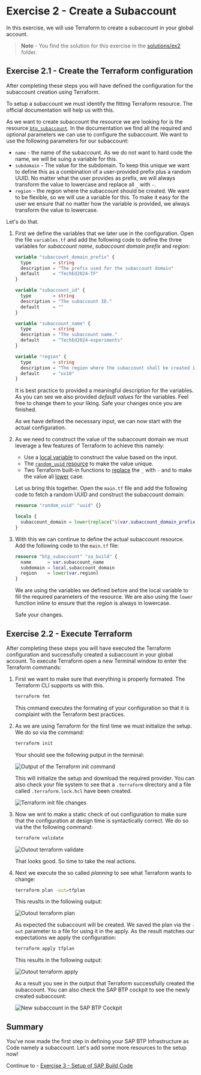 # Exercise 2 - Create a Subaccount

In this exercise, we will use Terraform to create a subaccount in your global account.

> **Note** - You find the solution for this exercise in the [solutions/ex2](../../solutions/ex2/) folder.

## Exercise 2.1 - Create the Terraform configuration

After completing these steps you will have defined the configuration for the subaccount creation using Terraform.

To setup a subaccount we must identify the fitting Terraform resource. The official documentation will help us with this.

As we want to create subaccount the resource we are looking for is the resource [`btp_subaccount`](https://registry.terraform.io/providers/SAP/btp/latest/docs/resources/subaccount). In the documentation we find all the required and optional parameters we can use to configure the subaccount. We want to use the following parameters for our subaccount:

- `name` - the name of the subaccount. As we do not want to hard code the name, we will be suing a variable for this.
- `subdomain` - The value for the subdomain. To keep this unique we want to define this as a combination of a user-provided prefix plus a random UUID. No matter what the user provides as prefix, we will always transform the value to lowercase and replace all `_` with `-`.
- `region` - the region where the subaccount should be created. We want to be flexible, so we will use a variable for this. To make it easy for the user we ensure that no matter how the variable is provided, we always transform the value to lowercase.

Let's do that.

1. First we define the variables that we later use in the configuration. Open the file `variables.tf` and add the following code to define the three variables for *subaccount name*, *subaccount domain prefix*  and *region*:

      ```terraform
      variable "subaccount_domain_prefix" {
        type        = string
        description = "The prefix used for the subaccount domain"
        default     = "TechEd2024-TF"
      }

      variable "subaccount_id" {
        type        = string
        description = "The subaccount ID."
        default     = ""
      }

      variable "subaccount_name" {
        type        = string
        description = "The subaccount name."
        default     = "TechEd2024-experiments"
      }

      variable "region" {
        type        = string
        description = "The region where the subaccount shall be created in."
        default     = "us10"
      }
      ```

      It is best practice to provided a meaningful description for the variables. As you can see we also provided *default values* for the variables. Feel free to change them to your liking. Safe your changes once you are finished.

      As we have defined the necessary input, we can now start with the actual configuration.

1. As we need to construct the value of the subaccount domain we must leverage a few features of Terraform to achieve this namely:

    - Use a [local variable](https://developer.hashicorp.com/terraform/language/values/locals) to construct the value based on the input.
    - The [`random_uuid` resource](https://registry.terraform.io/providers/hashicorp/random/latest/docs/resources/uuid) to make the value unique.
    - Two Terraform built-in functions to [replace](https://developer.hashicorp.com/terraform/language/functions/replace) the `_` with `-` and to make the value all [lower](https://developer.hashicorp.com/terraform/language/functions/lower) case.

    Let us bring this together. Open the `main.tf` file and add the following code to fetch a random UUID and construct the subaccount domain:

    ```terraform
    resource "random_uuid" "uuid" {}

    locals {
      subaccount_domain = lower(replace("${var.subaccount_domain_prefix}-${random_uuid.uuid.result}", "_", "-"))
    }
    ```

1. With this we can continue to define the actual subaccount resource. Add the following code to the `main.tf` file:

    ```terraform
    resource "btp_subaccount" "sa_build" {
      name      = var.subaccount_name
      subdomain = local.subaccount_domain
      region    = lower(var.region)
    }
    ```

    We are using the variables we defined before and the local variable to fill the required parameters of the resource. We are also using the `lower` function inline to ensure that the region is always in lowercase.

    Safe your changes.

## Exercise 2.2 - Execute Terraform

After completing these steps you will have executed the Terraform configuration and successfully created a subaccount in your global account. To execute Terraform open a new Terminal window to enter the Terraform commands:

1. First we want to make sure that everything is properly formated. The Terraform CLI supports us with this.

    ```bash
    terraform fmt
    ```

   This cmmand executes the formating of your configuration so that it is complaint with the Terraform best practices.

1. As we are using Terraform for the first time we must initialize the setup. We do so via the command:

    ```bash
    terraform init
    ```
    Your should see the following putput in the terminal:

    ![Output of the Terraform init command](./images/terraform-init-output.png)

    This will initialize the setup and download the required provider. You can also check your file system to see that a `.terraform` directory and a file called `.terraform.lock.hcl` have been created.

    ![Terraform init file changes](./images/terraform%20init%20-%20file%20changes.png)

1. Now we wnt to make a static check of out configuration to make sure that the configuration at design time is syntactically correct. We do so via the the following command:

    ```bash
    terraform validate
    ```

    ![Outout terraform validate](./images/output-terraform-validate.png)

    That looks good. So time to take the real actions.

1. Next we execute the so called *planning* to see what Terraform wants to change:

    ```bash
    terraform plan -out=tfplan
    ```

    This reuslts in the following output:

    ![Outout terraform plan](./images/output-terraform-plan.png)

    As expected the subaccount will be created. We saved the plan via the `-out` parameter to a file for using it in the apply. As the result matches our expectations we apply the configuration:

    ```bash
    terraform apply tfplan
    ```

    This results in the following output:

    ![Outout terraform apply](./images/output-terraform-apply.png)

    As a result you see in the output that Terraform successfully created the subaccount. You can also check the SAP BTP cockpit to see the newly created subaccount:

    ![New subaccount in the SAP BTP Cockpit](./images/new-subaccount-btp-cockpit.png)

## Summary

You've now made the first step in defining your SAP BTP Infrastructure as Code namely a subaccount. Let's add some more resources to the setup now!

Continue to - [Exercise 3 - Setup of SAP Build Code](../ex3/README.md)

